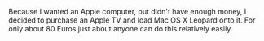 Because I wanted an Apple computer, but didn't have enough money, I decided to purchase an Apple TV and load Mac OS X Leopard onto it. For only about 80 Euros just about anyone can do this relatively easily.